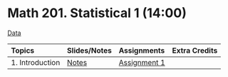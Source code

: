 # Math 201. Statistical 1 (14:00)

[Data](data/data.html)


|Topics| Slides/Notes |Assignments |Extra Credits | 
|:---|:---|:---|:---|
|1. Introduction| [Notes](slides/1_notes.pdf) |[Assignment 1](assignments/assignment1.pdf) | |


 
